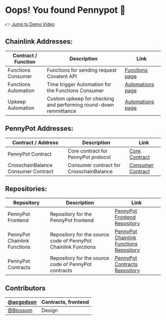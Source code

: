 # Oops! You found Pennypot 👋

👉 [Jump to Demo Video](https://vimeo.com/914498235)


## Chainlink Addresses:
| Contract / Function | Description | Link |
|---------------------|-------------|------|
| Functions Consumer | Functions for sending request Covalent API | [Functions page](https://functions.chain.link/fuji/4233) |
| Functions Automation | Time trigger Automation for the Functions Consumer | [Automations page](https://automation.chain.link/fuji/50625497470718620040927126046488806300930126174897538209216825636089171753517) |
| Upkeep Automation | Custom upkeep for checking and performing round-down remmittance | [Automations page](https://automation.chain.link/fuji/89143717676279788888437264212349404831895971323878060988780425227416816301472) |

## PennyPot Addresses:
| Contract / Address | Description | Link |
|--------------------|-------------|------|
| PennyPot Contract | Core contract for PennyPot protocol | [Core Contract](https://subnets-test.avax.network/c-chain/address/0xD2FFf02813Bb65380Ee4A30122cAf5d098469E8d) |
| CrosschainBalance Consumer Contract | Consumer contract for CrosschainBalance | [Consumer Contract](https://subnets-test.avax.network/c-chain/address/0xCf5c2BBDDD52B85891e0d9Ae8E98649B25Fb8955) |


## Repositories:
| Repository | Description | Link |
|------------|-------------|------|
| PennyPot Frontend | Repository for the PennyPot frontend | [PennyPot Frontend Repository](https://github.com/penny-pot/pennypot) |
| PennyPot Chainlink Functions | Repository for the source code of PennyPot Chainlink Functions | [PennyPot Chainlink Functions Repository](https://github.com/penny-pot/penny-functions) |
| PennyPot Contracts | Repository for the source code of PennyPot contracts | [PennyPot Contracts Repository](https://github.com/penny-pot/penny-contracts) |


## Contributors
| [@acgodson]() | Contracts, frontend |
| ------------- | ------------------- |
| [@Blossom]()  | Design              |
